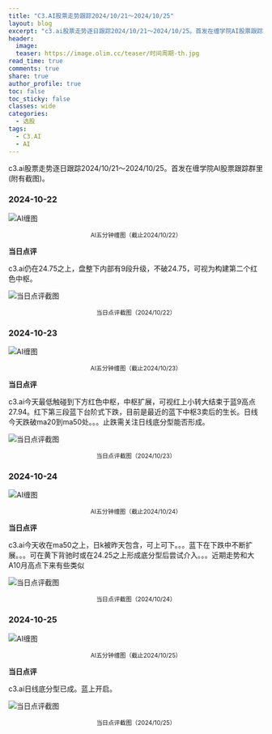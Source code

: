 ```yaml
---
title: "C3.AI股票走势跟踪2024/10/21～2024/10/25"
layout: blog
excerpt: "c3.ai股票走势逐日跟踪2024/10/21～2024/10/25。首发在缠学院AI股票跟踪群里(附有截图)。"
header:
  image: 
  teaser: https://image.olim.cc/teaser/时间周期-th.jpg
read_time: true
comments: true
share: true
author_profile: true
toc: false
toc_sticky: false
classes: wide
categories:
  - 选股
tags:
  - C3.AI
  - AI
---
```


c3.ai股票走势逐日跟踪2024/10/21～2024/10/25。首发在缠学院AI股票跟踪群里(附有截图)。

### 2024-10-22

![AI缠图](https://image.olim.cc/2024b/AI-20241022-m5-c.png)
<small><center>AI五分钟缠图（截止2024/10/22）</center></small>

**当日点评**

c3.ai仍在24.75之上，盘整下内部有9段升级，不破24.75，可视为构建第二个红色中枢。

![当日点评截图](https://image.olim.cc/2024b/AI-20241022-comments-1.jpg)
<small><center>当日点评截图（2024/10/22）</center></small>

### 2024-10-23

![AI缠图](https://image.olim.cc/2024b/AI-20241023-m5-c.png)
<small><center>AI五分钟缠图（截止2024/10/23）</center></small>

**当日点评**

c3.ai今天最低触碰到下方红色中枢，中枢扩展，可视红上小转大结束于蓝9高点27.94。红下第三段蓝下台阶式下跌，目前是最近的蓝下中枢3卖后的生长。日线今天跌破ma20到ma50处。。。止跌需关注日线底分型能否形成。


![当日点评截图](https://image.olim.cc/2024b/AI-20241023-comments-1.jpg)
<small><center>当日点评截图（2024/10/23）</center></small>

### 2024-10-24

![AI缠图](https://image.olim.cc/2024b/AI-20241024-m5-c.png)
<small><center>AI五分钟缠图（截止2024/10/24）</center></small>

**当日点评**

c3.ai今天收在ma50之上，日k被昨天包含，可上可下。。。蓝下在下跌中不断扩展。。。可在黄下背驰时或在24.25之上形成底分型后尝试介入。。。近期走势和大A10月高点下来有些类似

![当日点评截图](https://image.olim.cc/2024b/AI-20241024-comments-1.jpg)
<small><center>当日点评截图（2024/10/24）</center></small>

### 2024-10-25

![AI缠图](https://image.olim.cc/2024b/AI-20241025-m5-c.png)
<small><center>AI五分钟缠图（截止2024/10/25）</center></small>

**当日点评**

c3.ai日线底分型已成。蓝上开启。

![当日点评截图](https://image.olim.cc/2024b/AI-20241025-comments-1.jpg)
<small><center>当日点评截图（2024/10/25）</center></small>